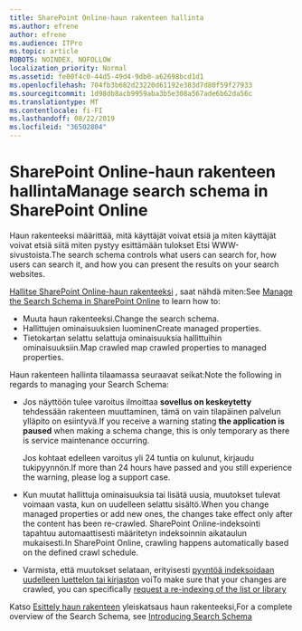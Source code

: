 ```yaml
---
title: SharePoint Online-haun rakenteen hallinta
ms.author: efrene
author: efrene
ms.audience: ITPro
ms.topic: article
ROBOTS: NOINDEX, NOFOLLOW
localization_priority: Normal
ms.assetid: fe00f4c0-44d5-49d4-9db0-a62698bcd1d1
ms.openlocfilehash: 704fb3b682d23220d61192e383d7d80f59f27933
ms.sourcegitcommit: 1d98db8acb9959aba3b5e308a567ade6b62da56c
ms.translationtype: MT
ms.contentlocale: fi-FI
ms.lasthandoff: 08/22/2019
ms.locfileid: "36502804"
---
```

# <a name="manage-search-schema-in-sharepoint-online"></a><span data-ttu-id="baa7f-102">SharePoint Online-haun rakenteen hallinta</span><span class="sxs-lookup"><span data-stu-id="baa7f-102">Manage search schema in SharePoint Online</span></span>

<span data-ttu-id="baa7f-103">Haun rakenteeksi määrittää, mitä käyttäjät voivat etsiä ja miten käyttäjät voivat etsiä siitä miten pystyy esittämään tulokset Etsi WWW-sivustoista.</span><span class="sxs-lookup"><span data-stu-id="baa7f-103">The search schema controls what users can search for, how users can search it, and how you can present the results on your search websites.</span></span> 

<span data-ttu-id="baa7f-104">[Hallitse SharePoint Online-haun rakenteeksi](https://docs.microsoft.com/sharepoint/manage-search-schema) , saat nähdä miten:</span><span class="sxs-lookup"><span data-stu-id="baa7f-104">See [Manage the Search Schema in SharePoint Online](https://docs.microsoft.com/sharepoint/manage-search-schema) to learn how to:</span></span> 
- <span data-ttu-id="baa7f-105">Muuta haun rakenteeksi.</span><span class="sxs-lookup"><span data-stu-id="baa7f-105">Change the search schema.</span></span>
- <span data-ttu-id="baa7f-106">Hallittujen ominaisuuksien luominen</span><span class="sxs-lookup"><span data-stu-id="baa7f-106">Create managed properties.</span></span>
- <span data-ttu-id="baa7f-107">Tietokartan selattu selattuja ominaisuuksia hallittuihin ominaisuuksiin.</span><span class="sxs-lookup"><span data-stu-id="baa7f-107">Map crawled map crawled properties to managed properties.</span></span>

<span data-ttu-id="baa7f-108">Haun rakenteen hallinta tilaamassa seuraavat seikat:</span><span class="sxs-lookup"><span data-stu-id="baa7f-108">Note the following in regards to managing your Search Schema:</span></span>

- <span data-ttu-id="baa7f-109">Jos näyttöön tulee varoitus ilmoittaa **sovellus on keskeytetty** tehdessään rakenteen muuttaminen, tämä on vain tilapäinen palvelun ylläpito on esiintyvä.</span><span class="sxs-lookup"><span data-stu-id="baa7f-109">If you receive a warning stating **the application is paused** when making a schema change, this is only temporary as there is service maintenance occurring.</span></span> 

    <span data-ttu-id="baa7f-110">Jos kohtaat edelleen varoitus yli 24 tuntia on kulunut, kirjaudu tukipyynnön.</span><span class="sxs-lookup"><span data-stu-id="baa7f-110">If more than 24 hours have passed and you still experience the warning, please log a support case.</span></span>
- <span data-ttu-id="baa7f-111">Kun muutat hallittuja ominaisuuksia tai lisätä uusia, muutokset tulevat voimaan vasta, kun on uudelleen selattu sisältö.</span><span class="sxs-lookup"><span data-stu-id="baa7f-111">When you change managed properties or add new ones, the changes take effect only after the content has been re-crawled.</span></span> <span data-ttu-id="baa7f-112">SharePoint Online-indeksointi tapahtuu automaattisesti määritetyn indeksoinnin aikataulun mukaisesti.</span><span class="sxs-lookup"><span data-stu-id="baa7f-112">In SharePoint Online, crawling happens automatically based on the defined crawl schedule.</span></span>
- <span data-ttu-id="baa7f-113">Varmista, että muutokset selataan, erityisesti [pyyntöä indeksoidaan uudelleen luettelon tai kirjaston](https://docs.microsoft.com/sharepoint/manage-search-schema#request-re-indexing-of-a-document-library-or-list) voi</span><span class="sxs-lookup"><span data-stu-id="baa7f-113">To make sure that your changes are crawled, you can specifically [request a re-indexing of the list or library](https://docs.microsoft.com/sharepoint/manage-search-schema#request-re-indexing-of-a-document-library-or-list)</span></span> 

<span data-ttu-id="baa7f-114">Katso [Esittely haun rakenteen](https://blogs.technet.microsoft.com/tothesharepoint/2012/11/25/introducing-search-schema-for-sharepoint-2013/) yleiskatsaus haun rakenteeksi,</span><span class="sxs-lookup"><span data-stu-id="baa7f-114">For a complete overview of the Search Schema, see [Introducing Search Schema](https://blogs.technet.microsoft.com/tothesharepoint/2012/11/25/introducing-search-schema-for-sharepoint-2013/)</span></span> 



